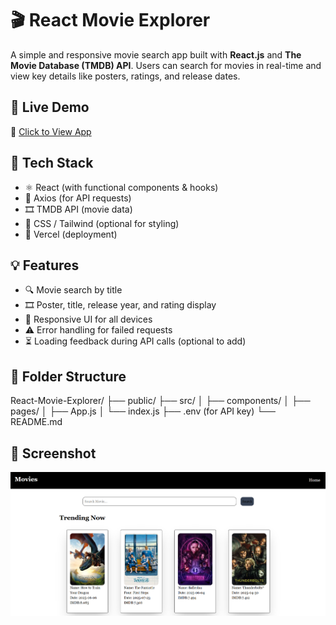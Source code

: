 # 🎬 React Movie Explorer

A simple and responsive movie search app built with **React.js** and **The Movie Database (TMDB) API**. Users can search for movies in real-time and view key details like posters, ratings, and release dates.

## 🚀 Live Demo

🔗 [Click to View App](https://react-movie-explorer-ten.vercel.app)

## 🔧 Tech Stack

- ⚛️ React (with functional components & hooks)
- 📡 Axios (for API requests)
- 🎞️ TMDB API (movie data)
- 🎨 CSS / Tailwind (optional for styling)
- 🚀 Vercel (deployment)

## 💡 Features

- 🔍 Movie search by title
- 🎞️ Poster, title, release year, and rating display
- 📱 Responsive UI for all devices
- ⚠️ Error handling for failed requests
- ⏳ Loading feedback during API calls (optional to add)

## 📂 Folder Structure

React-Movie-Explorer/
├── public/
├── src/
│ ├── components/
│ ├── pages/
│ ├── App.js
│ └── index.js
├── .env (for API key)
└── README.md

## 📸 Screenshot

<img src="./Screenshot.png" width="800"/>
